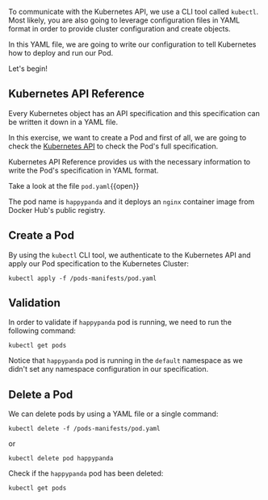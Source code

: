 
To communicate with the Kubernetes API, we use a CLI tool called ```kubectl```. Most likely, you are also going to leverage configuration files in YAML format in order to provide cluster configuration and create objects.

In this YAML file, we are going to write our configuration to tell Kubernetes how to deploy and run our Pod.

Let's begin!

## Kubernetes API Reference 

Every Kubernetes object has an API specification and this specification can be written it down in a YAML file.

In this exercise, we want to create a Pod and first of all, we are going to check the [Kubernetes API](https://kubernetes.io/docs/reference/generated/kubernetes-api/v1.18/#pod-v1-core) to check the Pod's full specification.

Kubernetes API Reference provides us with the necessary information to write the Pod's specification in YAML format. 

Take a look at the file `pod.yaml`{{open}}

The pod name is ```happypanda``` and it deploys an `nginx` container image from Docker Hub's public registry.

## Create a Pod

By using the ```kubectl``` CLI tool, we authenticate to the Kubernetes API and apply our Pod specification to the Kubernetes Cluster:

`kubectl apply -f /pods-manifests/pod.yaml`

## Validation

In order to validate if `happypanda` pod is running, we need to run the following command:

`kubectl get pods`

Notice that `happypanda` pod is running in the `default` namespace as we didn't set any namespace configuration in our specification.

## Delete a Pod

We can delete pods by using a YAML file or a single command:

`kubectl delete -f /pods-manifests/pod.yaml`

or 

`kubectl delete pod happypanda`

Check if the `happypanda` pod has been deleted:

`kubectl get pods`
